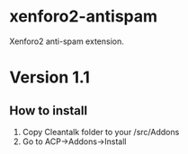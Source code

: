 # xenforo2-antispam
Xenforo2 anti-spam extension.
# Version 1.1

## How to install

1) Copy Cleantalk folder to your <xenforo root directory>/src/Addons
2) Go to ACP->Addons->Install
